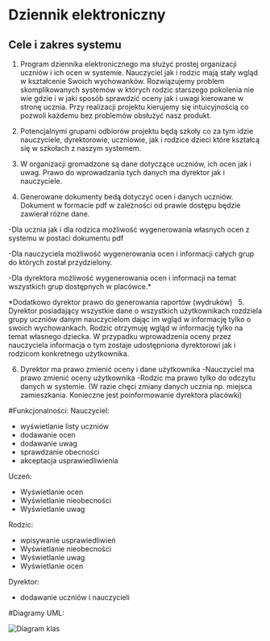 # Dziennik elektroniczny
## Cele i zakres systemu

 
1. Program dziennika elektronicznego ma służyć prostej organizacji uczniów i ich ocen w systemie. Nauczyciel jak i rodzic mają stały wgląd w kształcenie Swoich wychowanków. Rozwiązujemy problem skomplikowanych systemów w których rodzic starszego pokolenia nie wie gdzie i w jaki sposób sprawdzić oceny jak i uwagi kierowane w stronę ucznia. Przy realizacji projektu kierujemy się intuicyjnością co pozwoli każdemu bez problemów obsłużyć nasz produkt. 
 

2. Potencjalnymi grupami odbiorów projektu będą szkoły co za tym idzie nauczyciele, dyrektorowie, uczniowie, jak i rodzice dzieci które kształcą się w szkołach z naszym systemem.

3. W organizacji gromadzone są dane dotyczące uczniów, ich ocen jak i uwag. Prawo do wprowadzania tych danych ma dyrektor jak i nauczyciele. 

4. Generowane dokumenty bedą dotyczyć ocen i danych uczniów. Dokument w formacie pdf w zależności od prawie dostępu będzie zawierał różne dane.

-Dla ucznia jak i dla rodzica możliwość wygenerowania własnych ocen z systemu w postaci dokumentu pdf 

-Dla nauczyciela możliwość wygenerowania ocen i informacji całych grup do których został przydzielony.

-Dla dyrektora możliwość wygenerowania ocen i informacji na temat wszystkich grup dostępnych w placówce.*

*Dodatkowo dyrektor prawo do generowania raportów (wydruków)  
5. Dyrektor posiadający wszystkie dane o wszystkich użytkownikach rozdziela grupy uczniów danym nauczycielom dając im wgląd w informację tylko o swoich wychowankach. Rodzic otrzymuję wgląd w informację tylko na temat własnego dziecka. W przypadku wprowadzenia oceny przez nauczyciela informacja o tym zostaje udostępniona dyrektorowi jak i rodzicom konkretnego użytkownika.

6. Dyrektor ma prawo zmienić oceny i dane użytkownika
   -Nauczyciel ma prawo zmienić oceny użytkownika
   -Rodzic ma prawo tylko do odczytu danych w systemie. 
    (W razie chęci zmiany danych ucznia np. miejsca zamieszkania. Konieczne jest poinformowanie dyrektora placówki)

	
#Funkcjonalności:
Nauczyciel:
- wyświetlanie listy uczniów
- dodawanie ocen
- dodawanie uwag
- sprawdzanie obecności
- akceptacja usprawiedliwienia

Uczeń:
- Wyświetlanie ocen
- Wyświetlanie nieobecności
- Wyświetlanie uwag

Rodzic:
- wpisywanie usprawiedliwień
- Wyświetlanie nieobecności
- Wyświetlanie uwag
- Wyświetlanie ocen

Dyrektor:
- dodawanie uczniów i nauczycieli

#Diagramy UML:

![Diagram klas](https://github.com/drozd1krystian/Portal/blob/master/Screen%20Shot%2010-03-18%20at%2006.49%20PM.PNG)
